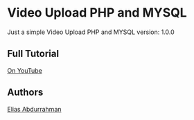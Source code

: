 # Video Upload PHP and MYSQL

Just a simple Video Upload PHP and MYSQL
version: 1.0.0

## Full Tutorial

[On YouTube](https://youtu.be/TCHxpZ8FcQE)

## Authors

[Elias Abdurrahman](https://github.com/codingWithElias)
